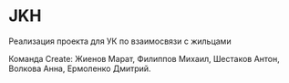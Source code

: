 # JKH
Реализация проекта для УК по взаимосвязи с жильцами

Команда Create:
Жиенов Марат,
Филиппов Михаил,
Шестаков Антон,
Волкова Анна,
Ермоленко Дмитрий.
